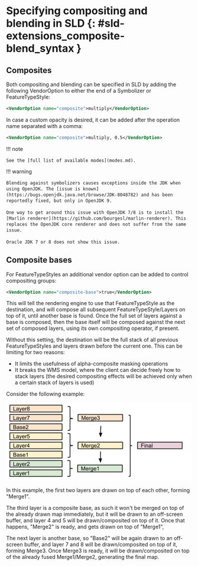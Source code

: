 # Specifying compositing and blending in SLD {: #sld-extensions_composite-blend_syntax }

## Composites

Both compositing and blending can be specified in SLD by adding the following VendorOption to either the end of a Symbolizer or FeatureTypeStyle:

``` xml
<VendorOption name="composite">multiply</VendorOption>        
```

In case a custom opacity is desired, it can be added after the operation name separated with a comma:

``` xml
<VendorOption name="composite">multiply, 0.5</VendorOption>
```

!!! note

    See the [full list of available modes](modes.md).

!!! warning

    Blending against symbolizers causes exceptions inside the JDK when using OpenJDK. The [issue is known](https://bugs.openjdk.java.net/browse/JDK-8048782) and has been reportedly fixed, but only in OpenJDK 9.
    
    One way to get around this issue with OpenJDK 7/8 is to install the [Marlin renderer](https://github.com/bourgesl/marlin-renderer). This replaces the OpenJDK core renderer and does not suffer from the same issue.
    
    Oracle JDK 7 or 8 does not show this issue.

## Composite bases

For FeatureTypeStyles an additional vendor option can be added to control compositing groups:

``` xml
<VendorOption name="composite-base">true</VendorOption>
```

This will tell the rendering engine to use that FeatureTypeStyle as the destination, and will compose all subsequent FeatureTypeStyle/Layers on top of it, until another base is found. Once the full set of layers against a base is composed, then the base itself will be composed against the next set of composed layers, using its own compositing operator, if present.

Without this setting, the destination will be the full stack of all previous FeatureTypeStyles and layers drawn before the current one. This can be limiting for two reasons:

-   It limits the usefulness of alpha-composite masking operations
-   It breaks the WMS model, where the client can decide freely how to stack layers (the desired compositing effects will be achieved only when a certain stack of layers is used)

Consider the following example:

![](images/stacking.png)

In this example, the first two layers are drawn on top of each other, forming "Merge1".

The third layer is a composite base, as such it won't be merged on top of the already drawn map immediately, but it will be drawn to an off-screen buffer, and layer 4 and 5 will be drawn/composited on top of it. Once that happens, "Merge2" is ready, and gets drawn on top of "Merge1",

The next layer is another base, so "Base2" will be again drawn to an off-screen buffer, and layer 7 and 8 will be drawn/composited on top of it, forming Merge3. Once Merge3 is ready, it will be drawn/composited on top of the already fused Merge1/Merge2, generating the final map.
